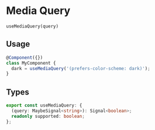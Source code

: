 <!-- todo: better docs -->

# Media Query

`useMediaQuery(query)`

## Usage

```ts
@Component({})
class MyComponent {
  dark = useMediaQuery('(prefers-color-scheme: dark)');
}
```

## Types

```ts
export const useMediaQuery: {
  (query: MaybeSignal<string>): Signal<boolean>;
  readonly supported: boolean;
};
```
